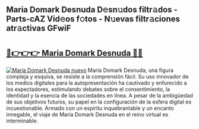 ## Maria Domark Desnuda D𝚎sn𝚞dos filtr𝚊dos - Parts-cAZ Vid𝚎os f𝚘tos - N𝚞evas filtr𝚊ciones atr𝚊ctivas GFwiF

# <h2><a href="http://mban98.tromn.icu/?c=Maria+Domark+Desnuda">🔗👉👉👉 Maria Domark Desnuda 🔗🔗</a></h2>

[![Maria Domark Desnuda nuevo](https://i.imgur.com/pEAQMta.gif)](http://mban98.tromn.icu/?c=Maria+Domark+Desnuda)
Maria Domark Desnuda, una figura compleja y esquiva, se resiste a la comprensión fácil. Su uso innovador de los medios digitales para la autopresentación ha cautivado y enfurecido a los espectadores, estimulando debates sobre el consentimiento, la identidad y la esencia de las sociedades en línea. A pesar de la ambigüedad de sus objetivos futuros, su papel en la configuración de la esfera digital es incuestionable. Armado con un espíritu inquebrantable y un encanto innegable, el viaje de Maria Domark Desnuda en el reino virtual es interminable.
